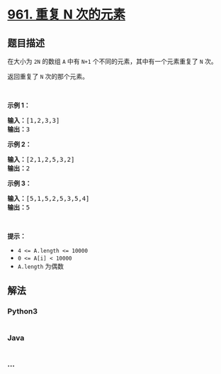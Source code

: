 # [961. 重复 N 次的元素](https://leetcode-cn.com/problems/n-repeated-element-in-size-2n-array)



## 题目描述

<!-- 这里写题目描述 -->

<p>在大小为 <code>2N</code> 的数组 <code>A</code> 中有 <code>N+1</code> 个不同的元素，其中有一个元素重复了 <code>N</code> 次。</p>

<p>返回重复了 <code>N</code> 次的那个元素。</p>

<p> </p>

<ol>
</ol>

<p><strong>示例 1：</strong></p>

<pre>
<strong>输入：</strong>[1,2,3,3]
<strong>输出：</strong>3
</pre>

<p><strong>示例 2：</strong></p>

<pre>
<strong>输入：</strong>[2,1,2,5,3,2]
<strong>输出：</strong>2
</pre>

<p><strong>示例 3：</strong></p>

<pre>
<strong>输入：</strong>[5,1,5,2,5,3,5,4]
<strong>输出：</strong>5
</pre>

<p> </p>

<p><strong>提示：</strong></p>

<ul>
	<li><code>4 <= A.length <= 10000</code></li>
	<li><code>0 <= A[i] < 10000</code></li>
	<li><code>A.length</code> 为偶数</li>
</ul>


## 解法

<!-- 这里可写通用的实现逻辑 -->

<!-- tabs:start -->

### **Python3**

<!-- 这里可写当前语言的特殊实现逻辑 -->

```python

```

### **Java**

<!-- 这里可写当前语言的特殊实现逻辑 -->

```java

```

### **...**

```

```

<!-- tabs:end -->
